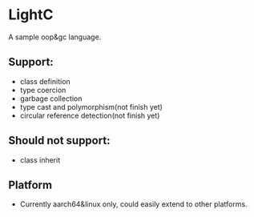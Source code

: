 # LightC
 A sample oop&gc language.
 ## Support:
 * class definition
 * type coercion
 * garbage collection
 * type cast and polymorphism(not finish yet)
 * circular reference detection(not finish yet)
 ## Should not support:
 * class inherit
 ## Platform
 * Currently aarch64&linux only, could easily extend to other platforms. 
  
